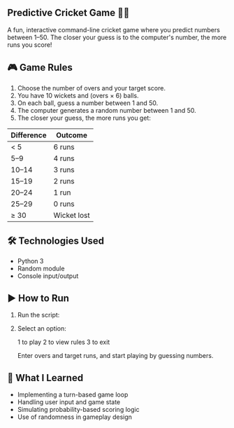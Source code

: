 ## Predictive Cricket Game 🎯🏏

A fun, interactive command-line cricket game where you predict numbers between 1–50. The closer your guess is to the computer's number, the more runs you score!

## 🎮 Game Rules

1. Choose the number of overs and your target score.
2. You have 10 wickets and (overs × 6) balls.
3. On each ball, guess a number between 1 and 50.
4. The computer generates a random number between 1 and 50.
5. The closer your guess, the more runs you get:

| Difference         | Outcome     |
|--------------------|-------------|
| < 5                | 6 runs      |
| 5–9                | 4 runs      |
| 10–14              | 3 runs      |
| 15–19              | 2 runs      |
| 20–24              | 1 run       |
| 25–29              | 0 runs      |
| ≥ 30               | Wicket lost |

## 🛠️ Technologies Used

- Python 3
- Random module
- Console input/output

## ▶️ How to Run

1. Run the script:
   
2. Select an option:
    
    1 to play
    2 to view rules
    3 to exit

    Enter overs and target runs, and start playing by guessing numbers.

## 🧠 What I Learned

- Implementing a turn-based game loop
- Handling user input and game state
- Simulating probability-based scoring logic
- Use of randomness in gameplay design